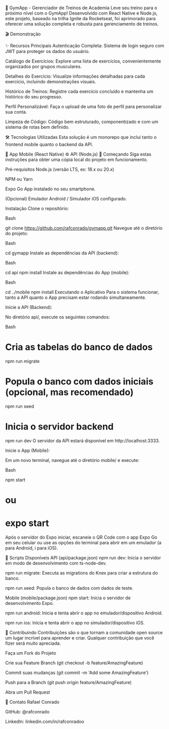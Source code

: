 💪 GymApp - Gerenciador de Treinos de Academia
Leve seu treino para o próximo nível com o GymApp! Desenvolvido com React Native e Node.js, este projeto, baseado na trilha Ignite da Rocketseat, foi aprimorado para oferecer uma solução completa e robusta para gerenciamento de treinos.

🎬 Demonstração


✨ Recursos Principais
Autenticação Completa: Sistema de login seguro com JWT para proteger os dados do usuário.

Catálogo de Exercícios: Explore uma lista de exercícios, convenientemente organizados por grupos musculares.

Detalhes do Exercício: Visualize informações detalhadas para cada exercício, incluindo demonstrações visuais.

Histórico de Treinos: Registre cada exercício concluído e mantenha um histórico do seu progresso.

Perfil Personalizável: Faça o upload de uma foto de perfil para personalizar sua conta.

Limpeza de Código: Código bem estruturado, componentizado e com um sistema de rotas bem definido.

🛠️ Tecnologias Utilizadas
Esta solução é um monorepo que inclui tanto o frontend mobile quanto o backend da API.

📱 App Mobile (React Native)
⚙️ API (Node.js)
🚀 Começando
Siga estas instruções para obter uma cópia local do projeto em funcionamento.

Pré-requisitos
Node.js (versão LTS, ex: 18.x ou 20.x)

NPM ou Yarn

Expo Go App instalado no seu smartphone.

(Opcional) Emulador Android / Simulador iOS configurado.

Instalação
Clone o repositório:

Bash

git clone https://github.com/rafconrado/gymapp.git
Navegue até o diretório do projeto:

Bash

cd gymapp
Instale as dependências da API (backend):

Bash

cd api
npm install
Instale as dependências do App (mobile):

Bash

cd ../mobile
npm install
Executando o Aplicativo
Para o sistema funcionar, tanto a API quanto o App precisam estar rodando simultaneamente.

Inicie a API (Backend):

No diretório api/, execute os seguintes comandos:

Bash

# Cria as tabelas do banco de dados
npm run migrate

# Popula o banco com dados iniciais (opcional, mas recomendado)
npm run seed

# Inicia o servidor backend
npm run dev
O servidor da API estará disponível em http://localhost:3333.

Inicie o App (Mobile):

Em um novo terminal, navegue até o diretório mobile/ e execute:

Bash

npm start
# ou
# expo start
Após o servidor do Expo iniciar, escaneie o QR Code com o app Expo Go em seu celular ou use as opções do terminal para abrir em um emulador (a para Android, i para iOS).

📜 Scripts Disponíveis
API (api/package.json)
npm run dev: Inicia o servidor em modo de desenvolvimento com ts-node-dev.

npm run migrate: Executa as migrations do Knex para criar a estrutura do banco.

npm run seed: Popula o banco de dados com dados de teste.

Mobile (mobile/package.json)
npm start: Inicia o servidor de desenvolvimento Expo.

npm run android: Inicia e tenta abrir o app no emulador/dispositivo Android.

npm run ios: Inicia e tenta abrir o app no simulador/dispositivo iOS.

🤝 Contribuindo
Contribuições são o que tornam a comunidade open source um lugar incrível para aprender e criar. Qualquer contribuição que você fizer será muito apreciada.

Faça um Fork do Projeto

Crie sua Feature Branch (git checkout -b feature/AmazingFeature)

Commit suas mudanças (git commit -m 'Add some AmazingFeature')

Push para a Branch (git push origin feature/AmazingFeature)

Abra um Pull Request

📧 Contato
Rafael Conrado

GitHub: @rafconrado

LinkedIn: linkedin.com/in/rafconradoo
